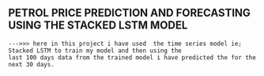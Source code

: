 ## PETROL PRICE PREDICTION AND FORECASTING USING THE STACKED LSTM MODEL
    --->>> here in this project i have used  the time series model ie; Stacked LSTM to train my model and then using the
    last 100 days data from the trained model i have predicted the for the next 30 days.

